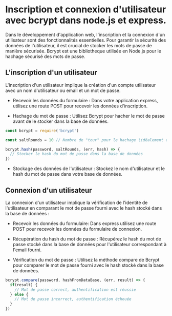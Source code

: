 # Inscription et connexion d'utilisateur avec bcrypt dans node.js et express.

Dans le développement d'application web, l'inscription et la connexion d'un utilisateur sont des fonctionnalités essentielles. Pour garantir la sécurité des données de l'utilisateur, il  est crucial de stocker les mots de passe de manière sécurisée. Bcrypt est une bibliotheque utilisée en Node.js pour le hachage sécurisé des mots de passe.

## L'inscription d'un utilisateur

L'inscription d'un utilisateur implique la création d'un compte utilisateur avec un nom d'utilisateur ou email et un mot de passe.

- Recevoir les données du formulaire : Dans votre application express, utilisez une route POST pour recevoir les données d'inscription.

- Hachage du mot de passe : Utilisez Bcrypt pour hacher le mot de passe avant de le stocker dans la base de données.

```javascript
const bcrypt = require('bcrypt')

const saltRounds = 10 // Nombre de "tour" pour le hachage (idéalement entre 10 et 15)

bcrypt.hash(password, saltRounds, (err, hash) => {
  // Stocker le hash du mot de passe dans la base de données
})
```

- Stockage des données de l'utilisateur : Stockez le nom d'utilisateur et le hash du mot de passe dans votre base de données.

## Connexion d'un utilisateur

La connexion d'un utilisateur implique la vérification de l'identité de l'utilisateur en comparant le mot de passe fourni avec le hash stocké dans la base de données :

- Recevoir les données du formulaire: Dans express utilisez une route POST pour recevoir les données du formulaire de connexion.

- Récupération du hash du mot de passe : Récupérez le hash du mot de passe stocké dans la base de données pour l'utilisateur correspondant à l'email fourni.

- Vérification du mot de passe : Utilisez la méthode compare de Bcrypt pour comparer le mot de passe fourni avec le hash stocké dans la base de données.

```javascript
bcrypt.compare(password, hashFromDataBase, (err, result) => {
  if(result) {
    // Mot de passe correct, authentification est réussie
  } else {
    // Mot de passe incorrect, authentification échouée
  }
})

```